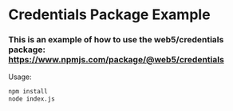 # Credentials Package Example

### This is an example of how to use the web5/credentials package:  https://www.npmjs.com/package/@web5/credentials

Usage:
```bash
npm install
node index.js
```


